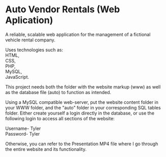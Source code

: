 # Auto Vendor Rentals (Web Aplication)

A reliable, scalable web application for the management of a fictional vehicle rental company.

Uses technologies such as:  
  HTML,  
  CSS,  
  PHP,  
  MySQL,   
  JavaScript.  

This project needs both the folder with the website markup (www) as well as the database file (auto) to function as intended.

Using a MySQL compatible web-server, put the website content folder in your WWW folder, and the "auto" folder in your
corresponding SQL tables folder. Either create yourself a login directly in the database, or use the following login to
access all sections of the website:

Username- Tyler  
Password- Tyler  

Otherwise, you can refer to the Presentation MP4 file where I go through the entire website and its functionality.